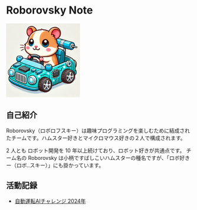 # Roborovsky Note

<img src=".images/roborovsky_logo.png" width="200" />

## 自己紹介
Roborovsky（ロボロフスキー）は趣味プログラミングを楽しむために結成されたチームです。ハムスター好きとマイクロマウス好きの２人で構成されます。

2 人とも ロボット開発を 10 年以上続けており、ロボット好きが共通点です。
チーム名の Roborovsky は小柄ですばしこいハムスターの種名ですが、「ロボ好きー（ロボ..スキー）」にも掛かっています。

## 活動記録
- [自動運転AIチャレンジ 2024年](/AutomotiveAIChallenge/2024/index.md)